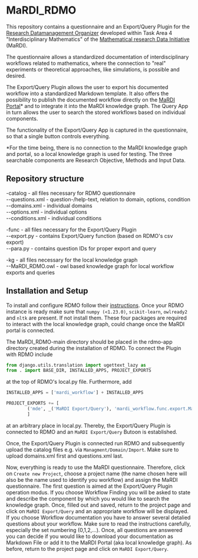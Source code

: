 # MaRDI_RDMO

This repository contains a questionnaire and an Export/Query Plugin for the [Research Datamanagement Organizer](https://rdmorganiser.github.io/) developed within Task Area 4 "Interdisciplinary Mathematics" of the [Mathematical research Data Initiative](https://www.mardi4nfdi.de/about/mission) (MaRDI). 

The questionnaire allows a standardized documentation of interdisciplinary workflows related to mathematics, where the connection to "real" experiments or theoretical approaches, like simulations, is possible and desired.

The Export/Query Plugin allows the user to export his documented workflow into a standardized Markdown template. It also offers the possibility to publish the documented workflow directly on the [MaRDI Portal](https://portal.mardi4nfdi.de/wiki/Portal)* and to integrate it into the MaRDI knowledge graph. The Query App in turn allows the user to search the stored workflows based on individual components. 

The functionality of the Export/Query App is captured in the questionnaire, so that a single button controls everything. 

*For the time being, there is no connection to the MaRDI knowledge graph and portal, so a local knowledge graph is used for testing. The three searchable components are Research Objective, Methods and Input Data.

## Repository structure

 -catalog - all files necessary for RDMO questionnaire <br>
  --questions.xml - question-/help-text, relation to domain, options, condition <br>
  --domains.xml - individual domains <br>
  --options.xml - individual options <br>
  --conditions.xml - individual conditions
  
 -func - all files necessary for the Export/Query Plugin <br>
  --export.py - contains Export/Query function (based on RDMO's csv export) <br>
  --para.py - contains question IDs for proper export and query
  
 -kg - all files necessary for the local knowledge graph <br>
  --MaRDI_RDMO.owl - owl based knowledge graph for local workflow exports and queries
 
  
## Installation and Setup

To install and configure RDMO follow their [instructions](https://rdmo.readthedocs.io/en/latest/installation/index.html). Once your RDMO instance is ready make sure that `numpy (<1.23.0)`, `scikit-learn`, `owlready2` and `nltk` are present. If not install them. These four packages are required to interact with the local knowledge graph, could change once the MaRDI portal is connected.

The MaRDI_RDMO-main directory should be placed in the rdmo-app directory created during the installation of RDMO. To connect the Plugin with RDMO include 

```python
from django.utils.translation import ugettext_lazy as _  
from . import BASE_DIR, INSTALLED_APPS, PROJECT_EXPORTS
```
at the top of RDMO's local.py file. Furthermore, add

```python
INSTALLED_APPS = ['mardi_workflow'] + INSTALLED_APPS

PROJECT_EXPORTS += [
        ('mde', _('MaRDI Export/Query'), 'mardi_workflow.func.export.MaRDIExport'),
        ]
```

at an arbitrary place in local.py. Thereby, the Export/Query Plugin is connected to RDMO and an `MaRDI Export/Query` Butoon is established. 

Once, the Export/Query Plugin is connected run RDMO and subsequently upload the catalog files e.g. via `Managment/Domain/Import`. Make sure to upload domains.xml first and questions.xml last.

Now, everything is ready to use the MaRDI questionnaire. Therefore, click on `Create new Project`, choose a project name (the name chosen here will also be the name used to identify you workflow) and assign the MaRDI questionnaire. The first question is aimed at the Export/Query Plugin operation modus. If you choose Workflow Finding you will be asked to state and describe the component by which you would like to search the knowledge graph. Once, filled out and saved, return to the project page and click on `MaRDI Export/Query` and an appropriate workflow will be displayed. If you choose Workflow documentation you have to answer several detalied questions about your workflow. Make sure to read the instructions carefully, especially the set numbering (0,1,2,...). Once, all questions are answered you can decide if you would like to download your documentation as Markdown File or add it to the MaRDI Portal (aka local knowledge graph). As before, return to the project page and click on `MaRDI Export/Query`.






